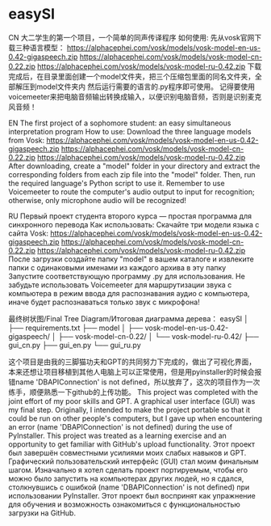 # easySI
CN
大二学生的第一个项目，一个简单的同声传译程序
如何使用:
先从vosk官网下载三种语言模型：
https://alphacephei.com/vosk/models/vosk-model-en-us-0.42-gigaspeech.zip
https://alphacephei.com/vosk/models/vosk-model-cn-0.22.zip
https://alphacephei.com/vosk/models/vosk-model-ru-0.42.zip
下载完成后，在目录里面创建一个model文件夹，把三个压缩包里面的同名文件夹，全部解压到model文件夹内
然后运行需要的语言的.py程序即可使用。
记得要使用voicemeeter来把电脑音频输出转换成输入，以便识别电脑音频，否则是识别麦克风音频！


EN
The first project of a sophomore student: an easy simultaneous interpretation program
How to use:
Download the three language models from Vosk:
https://alphacephei.com/vosk/models/vosk-model-en-us-0.42-gigaspeech.zip
https://alphacephei.com/vosk/models/vosk-model-cn-0.22.zip
https://alphacephei.com/vosk/models/vosk-model-ru-0.42.zip
After downloading, create a "model" folder in your directory and extract the corresponding folders from each zip file into the "model" folder. Then, run the required language's Python script to use it.
Remember to use Voicemeeter to route the computer's audio output to input for recognition; otherwise, only microphone audio will be recognized!


RU
Первый проект студента второго курса — простая программа для синхронного перевода
Как использовать:
Скачайте три модели языка с сайта Vosk:
https://alphacephei.com/vosk/models/vosk-model-en-us-0.42-gigaspeech.zip
https://alphacephei.com/vosk/models/vosk-model-cn-0.22.zip
https://alphacephei.com/vosk/models/vosk-model-ru-0.42.zip
После загрузки создайте папку "model" в вашем каталоге и извлеките папки с одинаковыми именами из каждого архива в эту папку
Запустите соответствующую программу .py для использования. Не забудьте использовать Voicemeeter для маршрутизации звука с компьютера в режим ввода для распознавания аудио с компьютера, иначе будет распознаваться только звук с микрофона!


最终树状图/Final Tree Diagram/Итоговая диаграмма дерева：
easySI
│
├── requirements.txt
├── model
│   ├── vosk-model-en-us-0.42-gigaspeech/
│   ├── vosk-model-cn-0.22/
│   └── vosk-model-ru-0.42/
├── gui_cn.py
├── gui_en.py
└── gui_ru.py

这个项目是由我的三脚猫功夫和GPT的共同努力下完成的，做出了可视化界面，本来还想让项目移植到其他人电脑上可以正常使用，但是用pyinstaller的时候会报错name 'DBAPIConnection' is not defined，所以放弃了，这次的项目作为一次练手，顺便熟悉一下github的上传功能。
This project was completed with the joint effort of my poor skills and GPT. A graphical user interface (GUI) was my final step. Originally, I intended to make the project portable so that it could be run on other people's computers, but I gave up when encountering an error (name 'DBAPIConnection' is not defined) during the use of PyInstaller. This project was treated as a learning exercise and an opportunity to get familiar with GitHub's upload functionality.
Этот проект был завершён совместными усилиями моих слабых навыков и GPT. Графический пользовательский интерфейс (GUI) стал моим финальным шагом. Изначально я хотел сделать проект портируемым, чтобы его можно было запустить на компьютерах других людей, но я сдался, столкнувшись с ошибкой (name 'DBAPIConnection' is not defined) при использовании PyInstaller. Этот проект был воспринят как упражнение для обучения и возможность ознакомиться с функциональностью загрузки на GitHub.
